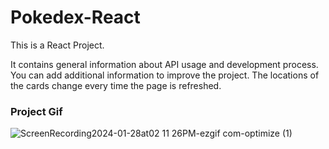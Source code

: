 <h1>Pokedex-React</h1>

<p>This is a React Project.

It contains general information about API usage and development process.
You can add additional information to improve the project. 
The locations of the cards change every time the page is refreshed.
</p>

<h3>Project Gif</h3>

![ScreenRecording2024-01-28at02 11 26PM-ezgif com-optimize (1)](https://github.com/nazanyilmaz/Pokedex-React/assets/147782488/30760011-8cf9-4cb1-8a3e-291adc419fac)
